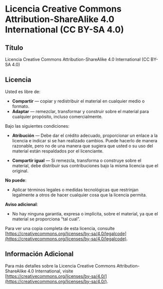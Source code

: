 # Licencia Creative Commons Attribution-ShareAlike 4.0 International (CC BY-SA 4.0)

## Título

Licencia Creative Commons Attribution-ShareAlike 4.0 International (CC BY-SA 4.0)

## Licencia

Usted es libre de:

- **Compartir** — copiar y redistribuir el material en cualquier medio o formato.
- **Adaptar** — remezclar, transformar y construir sobre el material para cualquier propósito, incluso comercialmente.

Bajo las siguientes condiciones:

- **Atribución** — Debe dar el crédito adecuado, proporcionar un enlace a la licencia e indicar si se han realizado cambios. Puede hacerlo de manera razonable, pero no de una manera que sugiera que usted o su uso del material están respaldados por el licenciante.

- **Compartir igual** — Si remezcla, transforma o construye sobre el material, debe distribuir sus contribuciones bajo la misma licencia que el original.

**No puede**:

- Aplicar términos legales o medidas tecnológicas que restrinjan legalmente a otros de hacer cualquier cosa que la licencia permita.

**Aviso adicional**:

- No hay ninguna garantía, expresa o implícita, sobre el material, ya que el material se proporciona “tal cual”.

Para ver una copia completa de esta licencia, consulte [https://creativecommons.org/licenses/by-sa/4.0/legalcode](https://creativecommons.org/licenses/by-sa/4.0/legalcode).

## Información Adicional

Para más detalles sobre la Licencia Creative Commons Attribution-ShareAlike 4.0 International, visite [https://creativecommons.org/licenses/by-sa/4.0/](https://creativecommons.org/licenses/by-sa/4.0/).